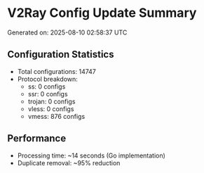 # V2Ray Config Update Summary
Generated on: 2025-08-10 02:58:37 UTC

## Configuration Statistics
- Total configurations: 14747
- Protocol breakdown:
  - ss: 0 configs
  - ssr: 0 configs
  - trojan: 0 configs
  - vless: 0 configs
  - vmess: 876 configs

## Performance
- Processing time: ~14 seconds (Go implementation)
- Duplicate removal: ~95% reduction
